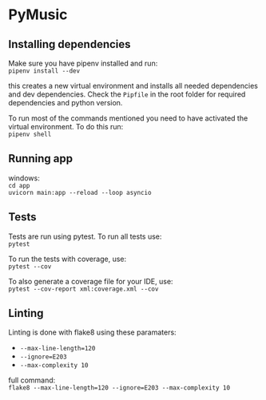 # PyMusic

## Installing dependencies

Make sure you have pipenv installed and run:  
`pipenv install --dev`

this creates a new virtual environment and installs all needed dependencies and dev dependencies. Check the `Pipfile` in the root folder for required dependencies and python version.

To run most of the commands mentioned you need to have activated the virtual environment. To do this run:  
`pipenv shell`

## Running app

windows:  
`cd app`  
`uvicorn main:app --reload --loop asyncio`

## Tests

Tests are run using pytest. To run all tests use:  
`pytest`

To run the tests with coverage, use:  
`pytest --cov`

To also generate a coverage file for your IDE, use:  
`pytest --cov-report xml:coverage.xml --cov`

## Linting

Linting is done with flake8 using these paramaters:

- `--max-line-length=120`
- `--ignore=E203`
- `--max-complexity 10`

full command:  
`flake8 --max-line-length=120 --ignore=E203 --max-complexity 10`
